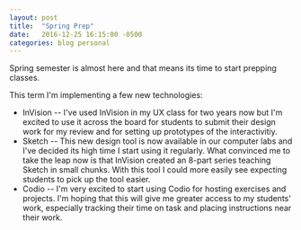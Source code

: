 ```yaml
---
layout: post
title:  "Spring Prep"
date:   2016-12-25 16:15:00 -0500
categories: blog personal
---
```

Spring semester is almost here and that means its time to start prepping classes. 

This term I'm implementing a few new technologies:

* InVision -- I've used InVision in my UX class for two years now but I'm excited to use it across the board for students to submit their design work for my review and for setting up prototypes of the interactivitiy.
* Sketch -- This new design tool is now available in our computer labs and I've decided its high time I start using it regularly. What convinced me to take the leap now is that InVision created an 8-part series teaching Sketch in small chunks. With this tool I could more easily see expecting students to pick up the tool easier.
* Codio -- I'm very excited to start using Codio for hosting exercises and projects. I'm hoping that this will give me greater access to my students' work, especially tracking their time on task and placing instructions near their work.
